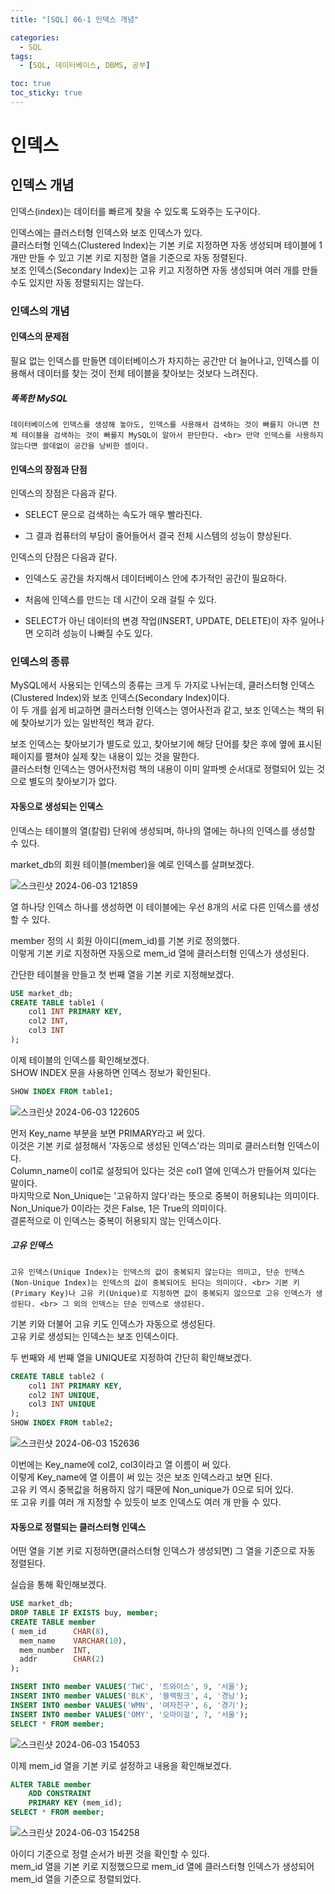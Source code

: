 ```yaml
---
title: "[SQL] 06-1 인덱스 개념"

categories: 
  - SQL
tags:
  - [SQL, 데이터베이스, DBMS, 공부]

toc: true
toc_sticky: true
---
```


# 인덱스

## 인덱스 개념

인덱스(index)는 데이터를 빠르게 찾을 수 있도록 도와주는 도구이다.

인덱스에는 클러스터형 인덱스와 보조 인덱스가 있다. <br> 클러스터형 인덱스(Clustered Index)는 기본 키로 지정하면 자동 생성되며 테이블에 1개만 만들 수 있고 기본 키로 지정한 열을 기준으로 자동 정렬된다. <br> 보조 인덱스(Secondary Index)는 고유 키고 지정하면 자동 생성되며 여러 개를 만들 수도 있지만 자동 정렬되지는 않는다.


### 인덱스의 개념

#### 인덱스의 문제점

필요 없는 인덱스를 만들면 데이터베이스가 차지하는 공간만 더 늘어나고, 인덱스를 이용해서 데이터를 찾는 것이 전체 테이블을 찾아보는 것보다 느려진다.


##### 똑똑한 MySQL
    데이터베이스에 인덱스를 생성해 놓아도, 인덱스를 사용해서 검색하는 것이 빠를지 아니면 전체 테이블을 검색하는 것이 빠를지 MySQL이 알아서 판단한다. <br> 만약 인덱스를 사용하지 않는다면 쓸데없이 공간을 낭비한 셈이다.


#### 인덱스의 장점과 단점


인덱스의 장점은 다음과 같다.

- SELECT 문으로 검색하는 속도가 매우 빨라진다.

- 그 결과 컴퓨터의 부담이 줄어들어서 결국 전체 시스템의 성능이 향상된다.


인덱스의 단점은 다음과 같다.

- 인덱스도 공간을 차지해서 데이터베이스 안에 추가적인 공간이 필요하다.

- 처음에 인덱스를 만드는 데 시간이 오래 걸릴 수 있다.

- SELECT가 아닌 데이터의 변경 작업(INSERT, UPDATE, DELETE)이 자주 일어나면 오히려 성능이 나빠질 수도 있다.



### 인덱스의 종류

MySQL에서 사용되는 인덱스의 종류는 크게 두 가지로 나뉘는데, 클러스터형 인덱스(Clustered Index)와 보조 인덱스(Secondary Index)이다. <br> 이 두 개를 쉽게 비교하면 클러스터형 인덱스는 영어사전과 같고, 보조 인덱스는 책의 뒤에 찾아보기가 있는 일반적인 책과 같다.

보조 인덱스는 찾아보기가 별도로 있고, 찾아보기에 해당 단어를 찾은 후에 옆에 표시된 페이지를 펼쳐야 실제 찾는 내용이 있는 것을 말한다. <br> 클러스터형 인덱스는 영어사전처럼 책의 내용이 이미 알파벳 순서대로 정렬되어 있는 것으로 별도의 찾아보기가 없다.


#### 자동으로 생성되는 인덱스

인덱스는 테이블의 열(칼럼) 단위에 생성되며, 하나의 열에는 하나의 인덱스를 생성할 수 있다. 

market_db의 회원 테이블(member)을 예로 인덱스를 살펴보겠다.

![스크린샷 2024-06-03 121859](https://github.com/gsh06169/gsh06169/assets/150469460/eb9f2235-5b18-4519-8d5b-ea88506f4474)

열 하나당 인덱스 하나를 생성하면 이 테이블에는 우선 8개의 서로 다른 인덱스를 생성할 수 있다.

member 정의 시 회원 아이디(mem_id)를 기본 키로 정의했다. <br> 이렇게 기본 키로 지정하면 자동으로 mem_id 열에 클러스터형 인덱스가 생성된다.


간단한 테이블을 만들고 첫 번째 열을 기본 키로 지정해보겠다.

```sql
USE market_db;
CREATE TABLE table1 (
    col1 INT PRIMARY KEY,
    col2 INT,
    col3 INT
);
```

이제 테이블의 인덱스를 확인해보겠다. <BR> SHOW INDEX 문을 사용하면 인덱스 정보가 확인된다.

```SQL
SHOW INDEX FROM table1;
```
![스크린샷 2024-06-03 122605](https://github.com/gsh06169/gsh06169/assets/150469460/425c34b4-5b6d-4547-85e0-398a3f884e99)

먼저 Key_name 부분을 보면 PRIMARY라고 써 있다. <BR> 이것은 기본 키로 설정해서 '자동으로 생성된 인덱스'라는 의미로 클러스터형 인덱스이다. <BR> Column_name이 col1로 설정되어 있다는 것은 col1 열에 인덱스가 만들어져 있다는 말이다. <br> 마지막으로 Non_Unique는 '고유하지 않다'라는 뜻으로 중복이 허용되냐는 의미이다. <br> Non_Unique가 0이라는 것은 False, 1은 True의 의미이다. <br> 결론적으로 이 인덱스는 중복이 허용되지 않는 인덱스이다.


##### 고유 인덱스

    고유 인덱스(Unique Index)는 인덱스의 값이 중복되지 않는다는 의미고, 단순 인덱스(Non-Unique Index)는 인덱스의 값이 중복되어도 된다는 의미이다. <br> 기본 키(Primary Key)나 고유 키(Unique)로 지정하면 값이 중복되지 않으므로 고유 인덱스가 생성된다. <br> 그 외의 인덱스는 단순 인덱스로 생성된다.


기본 키와 더불어 고유 키도 인덱스가 자동으로 생성된다. <br> 고유 키로 생성되는 인덱스는 보조 인덱스이다.

두 번째와 세 번째 열을 UNIQUE로 지정하여 간단히 확인해보겠다.

```SQL
CREATE TABLE table2 (
    col1 INT PRIMARY KEY, 
    col2 INT UNIQUE,
    col3 INT UNIQUE
);
SHOW INDEX FROM table2;
```

![스크린샷 2024-06-03 152636](https://github.com/gsh06169/gsh06169/assets/150469460/8e15d966-462b-43dc-81d4-f6f5473b4c25)

이번에는 Key_name에 col2, col3이라고 열 이름이 써 있다. <br> 이렇게 Key_name에 열 이름이 써 있는 것은 보조 인덱스라고 보면 된다. <br> 고유 키 역시 중복값을 허용하지 않기 때문에 Non_unique가 0으로 되어 있다. <br> 또 고유 키를 여러 개 지정할 수 있듯이 보조 인덱스도 여러 개 만들 수 있다.

#### 자동으로 정렬되는 클러스터형 인덱스

어떤 열을 기본 키로 지정하면(클러스터형 인덱스가 생성되면) 그 열을 기준으로 자동 정렬된다.

실습을 통해 확인해보겠다.

```sql
USE market_db;
DROP TABLE IF EXISTS buy, member;
CREATE TABLE member
( mem_id      CHAR(8),
  mem_name    VARCHAR(10),
  mem_number  INT,
  addr        CHAR(2)
);
```

```SQL
INSERT INTO member VALUES('TWC', '트와이스', 9, '서울');
INSERT INTO member VALUES('BLK', '블랙핑크', 4, '경남');
INSERT INTO member VALUES('WMN', '여자친구', 6, '경기');
INSERT INTO member VALUES('OMY', '오마이걸', 7, '서울');
SELECT * FROM member;
```

![스크린샷 2024-06-03 154053](https://github.com/gsh06169/gsh06169/assets/150469460/e10a87a8-6fb6-4482-ba60-a6c228f1da4e)

이제 mem_id 열을 기본 키로 설정하고 내용을 확인해보겠다.

```sql
ALTER TABLE member
    ADD CONSTRAINT
    PRIMARY KEY (mem_id);
SELECT * FROM member;
```

![스크린샷 2024-06-03 154258](https://github.com/gsh06169/gsh06169/assets/150469460/73947083-e4f0-4003-a21c-9f05d4fc9dce)

아이디 기준으로 정렬 순서가 바뀐 것을 확인할 수 있다. <br> mem_id 열을 기본 키로 지정했으므로 mem_id 열에 클러스터형 인덱스가 생성되어 mem_id 열을 기준으로 정렬되었다.